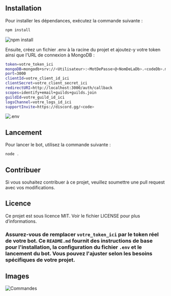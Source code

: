 ## Installation

Pour installer les dépendances, exécutez la commande suivante :
```js
npm install
```
![npm install](https://i.ibb.co/WcGcGX1/image.png)


Ensuite, créez un fichier .env à la racine du projet et ajoutez-y votre token ainsi que l'URL de connexion à MongoDB :
```bash
token=votre_token_ici
mongoDB=mongodb+srv://<Utilisateur>:<MotDePasse>@<NomDeLaDb>.<codeDb>.mongodb.net/<NomDuBot>
port=3000
clientId=votre_client_id_ici
clientSecret=votre_client_secret_ici
redirectURI=http://localhost:3000/auth/callback
scopes=identify+email+guilds+guilds.join
guildId=votre_guild_id_ici
logsChannel=votre_logs_id_ici
supportInvite=https://discord.gg/<code>
```
![.env](https://i.ibb.co/vDkFV7y/image.png)

## Lancement

Pour lancer le bot, utilisez la commande suivante :
```js
node .
```

## Contribuer
Si vous souhaitez contribuer à ce projet, veuillez soumettre une pull request avec vos modifications.

## Licence
Ce projet est sous licence MIT. Voir le fichier LICENSE pour plus d’informations.


### Assurez-vous de remplacer `votre_token_ici` par le token réel de votre bot. Ce `README.md` fournit des instructions de base pour l'installation, la configuration du fichier `.env` et le lancement du bot. Vous pouvez l'ajuster selon les besoins spécifiques de votre projet.

## Images
![Commandes](https://i.ibb.co/7rcxzcQ/image.png)